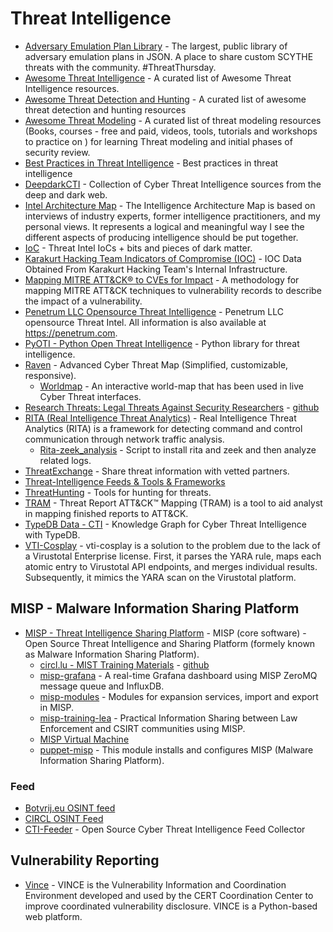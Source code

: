 # Threat Intelligence

- [Adversary Emulation Plan Library](https://github.com/scythe-io/community-threats) - The largest, public library of adversary emulation plans in JSON. A place to share custom SCYTHE threats with the community. #ThreatThursday.
- [Awesome Threat Intelligence](https://github.com/hslatman/awesome-threat-intelligence) - A curated list of Awesome Threat Intelligence resources.
- [Awesome Threat Detection and Hunting](https://github.com/0x4D31/awesome-threat-detection) - A curated list of awesome threat detection and hunting resources 
- [Awesome Threat Modeling](https://github.com/hysnsec/awesome-threat-modelling) - A curated list of threat modeling resources (Books, courses - free and paid, videos, tools, tutorials and workshops to practice on ) for learning Threat modeling and initial phases of security review.
- [Best Practices in Threat Intelligence](https://github.com/MISP/best-practices-in-threat-intelligence) - Best practices in threat intelligence 
- [DeepdarkCTI](https://github.com/fastfire/deepdarkCTI) - Collection of Cyber Threat Intelligence sources from the deep and dark web.
- [Intel Architecture Map](https://github.com/Errum/IntelArchitectureMap) - The Intelligence Architecture Map is based on interviews of industry experts, former intelligence practitioners, and my personal views. It represents a logical and meaningful way I see the different aspects of producing intelligence should be put together.
- [IoC](https://github.com/avast/ioc) - Threat Intel IoCs + bits and pieces of dark matter.
- [Karakurt Hacking Team Indicators of Compromise (IOC)](https://github.com/infinitumitlabs/Karakurt-Hacking-Team-CTI) - IOC Data Obtained From Karakurt Hacking Team's Internal Infrastructure.
- [Mapping MITRE ATT&CK® to CVEs for Impact](https://github.com/center-for-threat-informed-defense/attack_to_cve) - A methodology for mapping MITRE ATT&CK techniques to vulnerability records to describe the impact of a vulnerability.
- [Penetrum LLC Opensource Threat Intelligence](https://github.com/Penetrum-Security/Threat-Intelligence) - Penetrum LLC opensource Threat Intel. All information is also available at https://penetrum.com.
- [PyOTI - Python Open Threat Intelligence](https://github.com/RH-ISAC/PyOTI) - Python library for threat intelligence.
- [Raven](https://github.com/qeeqbox/raven) - Advanced Cyber Threat Map (Simplified, customizable, responsive).
  - [Worldmap](https://github.com/qeeqbox/worldmap) - An interactive world-map that has been used in live Cyber Threat interfaces.
- [Research Threats: Legal Threats Against Security Researchers](https://threats.disclose.io/) - [github](https://github.com/disclose/research-threats)
- [RITA (Real Intelligence Threat Analytics)](https://github.com/activecm/rita) - Real Intelligence Threat Analytics (RITA) is a framework for detecting command and control communication through network traffic analysis.
  - [Rita-zeek_analysis](https://github.com/tsale/Rita-zeek_analysis) - Script to install rita and zeek and then analyze related logs.
- [ThreatExchange](https://github.com/facebook/ThreatExchange) - Share threat information with vetted partners.
- [Threat-Intelligence Feeds & Tools & Frameworks](https://github.com/P3t3rp4rk3r/Threat_Intelligence)
- [ThreatHunting](https://github.com/GossiTheDog/ThreatHunting) - Tools for hunting for threats.
- [TRAM](https://github.com/mitre-attack/tram) - Threat Report ATT&CK™ Mapping (TRAM) is a tool to aid analyst in mapping finished reports to ATT&CK.
- [TypeDB Data - CTI](https://github.com/typedb-osi/typedb-data-cti) - Knowledge Graph for Cyber Threat Intelligence with TypeDB.
- [VTI-Cosplay](https://github.com/r00tten/VTI-Cosplay) - vti-cosplay is a solution to the problem due to the lack of a Virustotal Enterprise license. First, it parses the YARA rule, maps each atomic entry to Virustotal API endpoints, and merges individual results. Subsequently, it mimics the YARA scan on the Virustotal platform.

## MISP - Malware Information Sharing Platform
- [MISP - Threat Intelligence Sharing Platform](https://github.com/MISP/MISP) - MISP (core software) - Open Source Threat Intelligence and Sharing Platform (formely known as Malware Information Sharing Platform).
  - [circl.lu - MIST Training Materials](https://www.circl.lu/services/misp-training-materials/) - [github](https://github.com/MISP/misp-training)
  - [misp-grafana](https://github.com/MISP/misp-grafana) - A real-time Grafana dashboard using MISP ZeroMQ message queue and InfluxDB.
  - [misp-modules](https://github.com/MISP/misp-modules) - Modules for expansion services, import and export in MISP.
  - [misp-training-lea](https://github.com/MISP/misp-training-lea) - Practical Information Sharing between Law Enforcement and CSIRT communities using MISP.
  - [MISP Virtual Machine](https://vm.misp-project.org/)
  - [puppet-misp](https://github.com/voxpupuli/puppet-misp) - This module installs and configures MISP (Malware Information Sharing Platform).
### Feed
- [Botvrij.eu OSINT feed](https://www.botvrij.eu/data/feed-osint/)
- [CIRCL OSINT Feed](https://www.circl.lu/doc/misp/feed-osint/)
- [CTI-Feeder](https://github.com/kdrypr/CTI-Feed-Collector) - Open Source Cyber Threat Intelligence Feed Collector 

## Vulnerability Reporting
- [Vince](https://github.com/CERTCC/VINCE) - VINCE is the Vulnerability Information and Coordination Environment developed and used by the CERT Coordination Center to improve coordinated vulnerability disclosure. VINCE is a Python-based web platform. 
